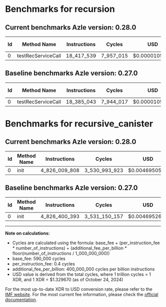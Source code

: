 # Benchmarks for recursion

## Current benchmarks Azle version: 0.28.0

| Id  | Method Name        | Instructions | Cycles    | USD           | USD/Million Calls | Change                           |
| --- | ------------------ | ------------ | --------- | ------------- | ----------------- | -------------------------------- |
| 0   | testRecServiceCall | 18_417_539   | 7_957_015 | $0.0000105802 | $10.58            | <font color="red">+32_496</font> |

## Baseline benchmarks Azle version: 0.27.0

| Id  | Method Name        | Instructions | Cycles    | USD           | USD/Million Calls |
| --- | ------------------ | ------------ | --------- | ------------- | ----------------- |
| 0   | testRecServiceCall | 18_385_043   | 7_944_017 | $0.0000105629 | $10.56            |

# Benchmarks for recursive_canister

## Current benchmarks Azle version: 0.28.0

| Id  | Method Name | Instructions  | Cycles        | USD           | USD/Million Calls | Change                              |
| --- | ----------- | ------------- | ------------- | ------------- | ----------------- | ----------------------------------- |
| 0   | init        | 4_826_009_808 | 3_530_993_923 | $0.0046950567 | $4_695.05         | <font color="green">-390_585</font> |

## Baseline benchmarks Azle version: 0.27.0

| Id  | Method Name | Instructions  | Cycles        | USD           | USD/Million Calls |
| --- | ----------- | ------------- | ------------- | ------------- | ----------------- |
| 0   | init        | 4_826_400_393 | 3_531_150_157 | $0.0046952644 | $4_695.26         |

---

**Note on calculations:**

- Cycles are calculated using the formula: base_fee + (per_instruction_fee \* number_of_instructions) + (additional_fee_per_billion \* floor(number_of_instructions / 1_000_000_000))
- base_fee: 590_000 cycles
- per_instruction_fee: 0.4 cycles
- additional_fee_per_billion: 400_000_000 cycles per billion instructions
- USD value is derived from the total cycles, where 1 trillion cycles = 1 XDR, and 1 XDR = $1.329670 (as of October 24, 2024)

For the most up-to-date XDR to USD conversion rate, please refer to the [IMF website](https://www.imf.org/external/np/fin/data/rms_sdrv.aspx).
For the most current fee information, please check the [official documentation](https://internetcomputer.org/docs/current/developer-docs/gas-cost#execution).

